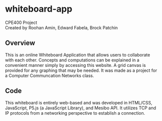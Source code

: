 # whiteboard-app
CPE400 Project<br>
Created by Roohan Amin, Edward Fabela, Brock Patchin
## Overview
This is an online Whiteboard Application that allows users to collaborate with each other. Concepts and computations can be explained in a convenient manner simply by accessing this website. A grid canvas is provided for any graphing that may be needed. It was made as a project for a Computer Communcation Networks class.
## Code
This whiteboard is entirely web-based and was developed in HTML/CSS, JavaScript, P5.js (a JavaScript Library), and Mesibo API. It utilizes TCP and IP protocols from a networking perspective to establish a connection.

